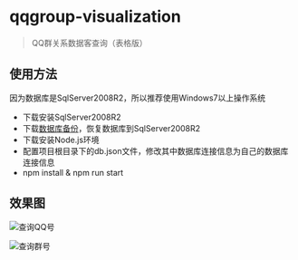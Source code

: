 # qqgroup-visualization

> QQ群关系数据客查询（表格版）

## 使用方法
因为数据库是SqlServer2008R2，所以推荐使用Windows7以上操作系统
+ 下载安装SqlServer2008R2
+ 下载[数据库备份](http://www.baidu.com/)，恢复数据库到SqlServer2008R2
+ 下载安装Node.js环境
+ 配置项目根目录下的db.json文件，修改其中数据库连接信息为自己的数据库连接信息
+ npm install & npm run start

## 效果图
![查询QQ号](https://github.com/gstok/qqgroup-visualization/blob/table/img/1.png)

![查询群号](https://github.com/gstok/qqgroup-visualization/blob/table/img/2.png)
